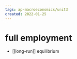```yaml
---
tags: ap-macroeconomics/unit3 
created: 2022-01-25
---
```


# full employment

- [[long-run]] equilibrium

<!---->